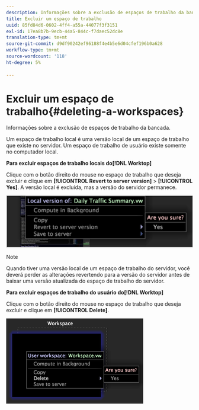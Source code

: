 ```yaml
---
description: Informações sobre a exclusão de espaços de trabalho da bancada.
title: Excluir um espaço de trabalho
uuid: 85fd84d6-0602-4ff4-a55a-44077f3f3151
exl-id: 17ea8b7b-9ecb-44a5-844c-f7daec52dc8e
translation-type: tm+mt
source-git-commit: d9df90242ef96188f4e4b5e6d04cfef196b0a628
workflow-type: tm+mt
source-wordcount: '118'
ht-degree: 5%

---
```


# Excluir um espaço de trabalho{#deleting-a-workspaces}

Informações sobre a exclusão de espaços de trabalho da bancada.

Um espaço de trabalho local é uma versão local de um espaço de trabalho que existe no servidor. Um espaço de trabalho de usuário existe somente no computador local.

**Para excluir espaços de trabalho locais do[!DNL Worktop]**

Clique com o botão direito do mouse no espaço de trabalho que deseja excluir e clique em **[!UICONTROL Revert to server version]** > **[!UICONTROL Yes]**. A versão local é excluída, mas a versão do servidor permanece.

![](assets/client-del.png)

>[!NOTE]
>
>Quando tiver uma versão local de um espaço de trabalho do servidor, você deverá perder as alterações revertendo para a versão do servidor antes de baixar uma versão atualizada do espaço de trabalho do servidor.

**Para excluir espaços de trabalho do usuário do[!DNL Worktop]**

Clique com o botão direito do mouse no espaço de trabalho que deseja excluir e clique em **[!UICONTROL Delete]**.

![](assets/mnu_workspaceManager_Deletewksp.png)

